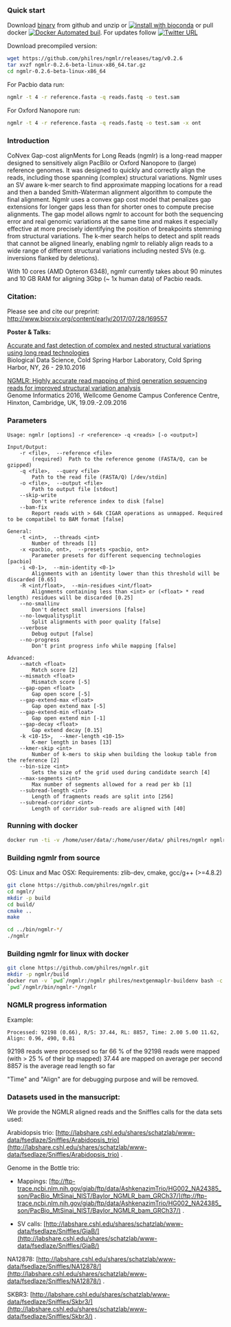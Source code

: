 ### Quick start

Download [binary](https://github.com/philres/ngmlr/releases/tag/v0.2.6) from github and unzip or [![install with bioconda](https://img.shields.io/badge/install%20with-bioconda-brightgreen.svg?style=flat-square)](http://bioconda.github.io/recipes/ngmlr/README.html) or pull docker [![Docker Automated buil](https://img.shields.io/docker/automated/jrottenberg/ffmpeg.svg)](https://hub.docker.com/r/philres/ngmlr/). For updates follow [![Twitter URL](https://img.shields.io/twitter/url/http/shields.io.svg?style=social&style=plastic)](https://twitter.com/philres1)

Download precompiled version:
```bash
wget https://github.com/philres/ngmlr/releases/tag/v0.2.6
tar xvzf ngmlr-0.2.6-beta-linux-x86_64.tar.gz
cd ngmlr-0.2.6-beta-linux-x86_64
```

For Pacbio data run:
```bash
ngmlr -t 4 -r reference.fasta -q reads.fastq -o test.sam
```
For Oxford Nanopore run:
```bash
ngmlr -t 4 -r reference.fasta -q reads.fastq -o test.sam -x ont
```

### Introduction
 
CoNvex Gap-cost alignMents for Long Reads (ngmlr) is a long-read mapper designed to sensitively align PacBilo or Oxford Nanopore to (large) reference genomes. It was designed to quickly and correctly align the reads, including those spanning (complex) structural variations. Ngmlr uses an SV aware k-mer search to find approximate mapping locations for a read and then a banded Smith-Waterman alignment algorithm to compute the final alignment. Ngmlr uses a convex gap cost model that penalizes gap extensions for longer gaps less than for shorter ones to compute precise alignments. The gap model allows ngmlr to account for both the sequencing error and real genomic variations at the same time and makes it especially effective at more precisely identifying the position of breakpoints stemming from structural variations. The k-mer search helps to detect and split reads that cannot be aligned linearly, enabling ngmlr to reliably align reads to a wide range of different structural variations including nested SVs (e.g. inversions flanked by deletions).

With 10 cores (AMD Opteron 6348), ngmlr currently takes about 90 minutes and 10 GB RAM for aligning 3Gbp (~ 1x human data) of Pacbio reads.


### Citation:
Please see and cite our preprint:
http://www.biorxiv.org/content/early/2017/07/28/169557


**Poster & Talks:**

[Accurate and fast detection of complex and nested structural variations using long read technologies](http://schatzlab.cshl.edu/presentations/2016/2016.10.28.BIODATA.PacBioSV.pdf)<br>
Biological Data Science, Cold Spring Harbor Laboratory, Cold Spring Harbor, NY, 26 - 29.10.2016

[NGMLR: Highly accurate read mapping of third generation sequencing reads for improved structural variation analysis](http://www.cibiv.at/~philipp_/files/gi2016_poster_phr.pdf)<br> 
Genome Informatics 2016, Wellcome Genome Campus Conference Centre, Hinxton, Cambridge, UK, 19.09.-2.09.2016

### Parameters

```
Usage: ngmlr [options] -r <reference> -q <reads> [-o <output>]

Input/Output:
    -r <file>,  --reference <file>
        (required)  Path to the reference genome (FASTA/Q, can be gzipped)
    -q <file>,  --query <file>
        Path to the read file (FASTA/Q) [/dev/stdin]
    -o <file>,  --output <file>
        Path to output file [stdout]
    --skip-write
        Don't write reference index to disk [false]
    --bam-fix
        Report reads with > 64k CIGAR operations as unmapped. Required to be compatibel to BAM format [false]

General:
    -t <int>,  --threads <int>
        Number of threads [1]
    -x <pacbio, ont>,  --presets <pacbio, ont>
        Parameter presets for different sequencing technologies [pacbio]
    -i <0-1>,  --min-identity <0-1>
        Alignments with an identity lower than this threshold will be discarded [0.65]
    -R <int/float>,  --min-residues <int/float>
        Alignments containing less than <int> or (<float> * read length) residues will be discarded [0.25]
    --no-smallinv
        Don't detect small inversions [false]
    --no-lowqualitysplit
        Split alignments with poor quality [false]
    --verbose
        Debug output [false]
    --no-progress
        Don't print progress info while mapping [false]

Advanced:
    --match <float>
        Match score [2]
    --mismatch <float>
        Mismatch score [-5]
    --gap-open <float>
        Gap open score [-5]
    --gap-extend-max <float>
        Gap open extend max [-5]
    --gap-extend-min <float>
        Gap open extend min [-1]
    --gap-decay <float>
        Gap extend decay [0.15]
    -k <10-15>,  --kmer-length <10-15>
        K-mer length in bases [13]
    --kmer-skip <int>
        Number of k-mers to skip when building the lookup table from the reference [2]
    --bin-size <int>
        Sets the size of the grid used during candidate search [4]
    --max-segments <int>
        Max number of segments allowed for a read per kb [1]
    --subread-length <int>
        Length of fragments reads are split into [256]
    --subread-corridor <int>
        Length of corridor sub-reads are aligned with [40]
```

### Running with docker
```bash
docker run -ti -v /home/user/data/:/home/user/data/ philres/ngmlr ngmlr -r /home/user/data/ref.fa -q /home/user/data/reads.fasta -o /home/user/data/output.sam
```

### Building ngmlr from source
OS: Linux and Mac OSX:
Requirements: zlib-dev, cmake, gcc/g++ (>=4.8.2)

```bash
git clone https://github.com/philres/ngmlr.git
cd ngmlr/
mkdir -p build
cd build/
cmake ..
make

cd ../bin/ngmlr-*/
./ngmlr
```

### Building ngmlr for linux with docker
```bash
git clone https://github.com/philres/ngmlr.git
mkdir -p ngmlr/build
docker run -v `pwd`/ngmlr:/ngmlr philres/nextgenmaplr-buildenv bash -c "cd /ngmlr/build && cmake .. &&  make"
`pwd`/ngmlr/bin/ngmlr-*/ngmlr
```

### NGMLR progress information
Example:
```
Processed: 92198 (0.66), R/S: 37.44, RL: 8857, Time: 2.00 5.00 11.62, Align: 0.96, 490, 0.81
```

92198 reads were processed so far
66 % of the 92198 reads were mapped (with > 25 % of their bp mapped)
37.44 are mapped on average per second
8857 is the average read length so far

"Time" and "Align" are for debugging purpose and will be removed.

### Datasets used in the mansucript:
We provide the NGMLR aligned reads and the Sniffles calls for the data sets used:  

Arabidopsis trio: [http://labshare.cshl.edu/shares/schatzlab/www-data/fsedlaze/Sniffles/Arabidopsis_trio](http://labshare.cshl.edu/shares/schatzlab/www-data/fsedlaze/Sniffles/Arabidopsis_trio) . 

Genome in the Bottle trio: 
+ Mappings: [ftp://ftp-trace.ncbi.nlm.nih.gov/giab/ftp/data/AshkenazimTrio/HG002_NA24385_son/PacBio_MtSinai_NIST/Baylor_NGMLR_bam_GRCh37/](ftp://ftp-trace.ncbi.nlm.nih.gov/giab/ftp/data/AshkenazimTrio/HG002_NA24385_son/PacBio_MtSinai_NIST/Baylor_NGMLR_bam_GRCh37/) . 

+ SV calls: [http://labshare.cshl.edu/shares/schatzlab/www-data/fsedlaze/Sniffles/GiaB/](http://labshare.cshl.edu/shares/schatzlab/www-data/fsedlaze/Sniffles/GiaB/)

NA12878: [http://labshare.cshl.edu/shares/schatzlab/www-data/fsedlaze/Sniffles/NA12878/](http://labshare.cshl.edu/shares/schatzlab/www-data/fsedlaze/Sniffles/NA12878/) .  

SKBR3: [http://labshare.cshl.edu/shares/schatzlab/www-data/fsedlaze/Sniffles/Skbr3/](http://labshare.cshl.edu/shares/schatzlab/www-data/fsedlaze/Sniffles/Skbr3/) . 

